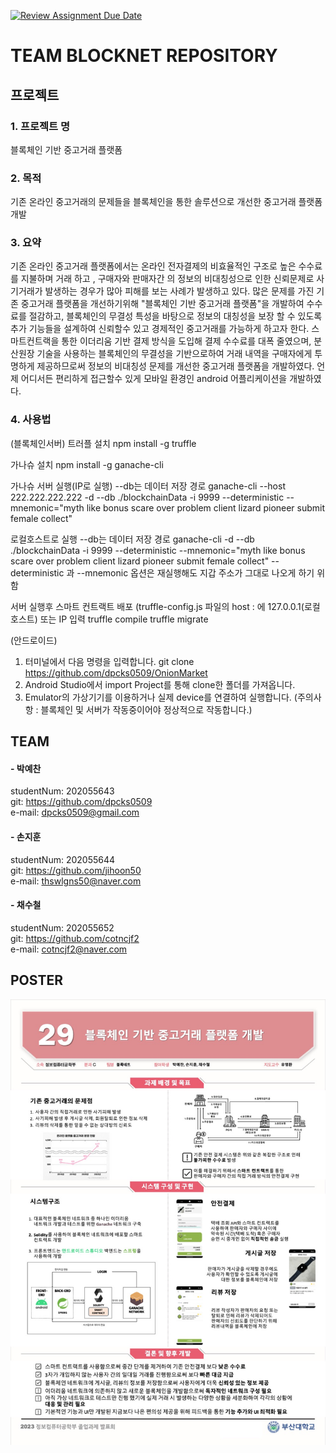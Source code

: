 [![Review Assignment Due Date](https://classroom.github.com/assets/deadline-readme-button-24ddc0f5d75046c5622901739e7c5dd533143b0c8e959d652212380cedb1ea36.svg)](https://classroom.github.com/a/fnZ3vxy8)

# TEAM BLOCKNET REPOSITORY
 ## 프로젝트
  ### 1. 프로젝트 명
  블록체인 기반 중고거래 플랫폼
  ### 2. 목적
  기존 온라인 중고거래의 문제들을 블록체인을 통한 솔루션으로 개선한 중고거래 플랫폼 개발
  ### 3. 요약 
  기존 온라인 중고거래 플랫폼에서는 온라인 전자결제의 비효율적인 구조로 높은 수수료를 지불하며 거래 하고 , 구매자와 판매자간 의 정보의 비대칭성으로 인한 신뢰문제로 사기거래가 발생하는 경우가 많아 피해를 보는 사례가 발생하고 있다. 많은 문제를 가진 기존 중고거래 플랫폼을 개선하기위해 "블록체인 기반 중고거래 플랫폼"을 개발하여 수수료를 절감하고, 블록체인의 무결성 특성을 바탕으로 정보의 대칭성을 보장 할 수 있도록 추가 기능들을 설계하여 신뢰할수 있고 경제적인 중고거래를 가능하게 하고자 한다. 스마트컨트랙을 통한 이더리움 기반 결제 방식을 도입해 결제 수수료를 대폭 줄였으며, 분산원장 기술을 사용하는 블록체인의 무결성을 기반으로하여 거래 내역을 구매자에게 투명하게 제공하므로써 정보의 비대칭성 문제를 개선한 중고거래 플랫폼을 개발하였다. 언제 어디서든 편리하게 접근할수 있게 모바일 환경인 android 어플리케이션을 개발하였다.
  ### 4. 사용법
  (블록체인서버)
  트러플 설치
npm install -g truffle

가나슈 설치
npm install -g ganache-cli

가나슈 서버 실행(IP로 실행) --db는 데이터 저장 경로
ganache-cli --host 222.222.222.222 -d --db ./blockchainData -i 9999 --deterministic --mnemonic="myth like bonus scare over problem client lizard pioneer submit female collect"

로컬호스트로 실행 --db는 데이터 저장 경로
ganache-cli -d --db ./blockchainData -i 9999 --deterministic --mnemonic="myth like bonus scare over problem client lizard pioneer submit female collect"
--deterministic 과 --mnemonic 옵션은 재실행해도 지갑 주소가 그대로 나오게 하기 위함

서버 실행후 스마트 컨트랙트 배포
(truffle-config.js 파일의 host : 에 127.0.0.1(로컬호스트) 또는 IP 입력
truffle compile
truffle migrate

(안드로이드)

1.	터미널에서 다음 명령을 입력합니다. git clone https://github.com/dpcks0509/OnionMarket
2.	Android Studio에서 import Project를 통해 clone한 폴더를 가져옵니다.
3.	Emulator의 가상기기를 이용하거나 실제 device를 연결하여 실행합니다.
(주의사항 : 블록체인 및 서버가 작동중이어야 정상적으로 작동합니다.)



## TEAM
  #### - 박예찬   
   studentNum: 202055643   
   git: https://github.com/dpcks0509   
   e-mail: dpcks0509@gmail.com    
     
  #### - 손지훈  
   studentNum: 202055644   
   git: https://github.com/jihoon50   
   e-mail: thswlgns50@naver.com  
     
  #### - 채수철  
   studentNum: 202055652   
   git: https://github.com/cotncjf2   
   e-mail: cotncjf2@naver.com 



## POSTER
![figure](/images/capstone_poster.jpg)
